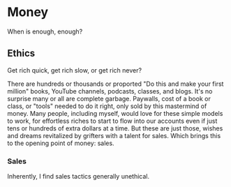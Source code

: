 # Money

When is enough, enough?

## Ethics

Get rich quick, get rich slow, or get rich never?

There are hundreds or thousands or proported "Do this and make your first million" books, YouTube channels, podcasts, classes, and blogs. It's no surprise many or all are complete garbage. Paywalls, cost of a book or class, or "tools" needed to do it right, only sold by this mastermind of money. Many people, including myself, would love for these simple models to work, for effortless riches to start to flow into our accounts even if just tens or hundreds of extra dollars at a time. But these are just those, wishes and dreams revitalized by grifters with a talent for sales. Which brings this to the opening point of money: sales.

### Sales

Inherently, I find sales tactics generally unethical.
